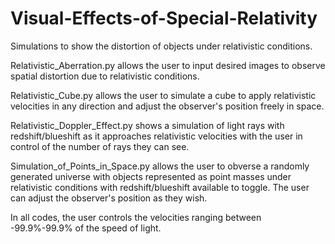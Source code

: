 # Visual-Effects-of-Special-Relativity
Simulations to show the distortion of objects under relativistic conditions.

Relativistic_Aberration.py allows the user to input desired images to observe spatial distortion due to relativistic conditions.

Relativistic_Cube.py allows the user to simulate a cube to apply relativistic velocities in any direction and adjust the observer's position freely in space.

Relativistic_Doppler_Effect.py shows a simulation of light rays with redshift/blueshift as it approaches relativistic velocities with the user in control of the 
number of rays they can see.

Simulation_of_Points_in_Space.py allows the user to obverse a randomly generated universe with objects represented as point masses under relativistic conditions with redshift/blueshift available to toggle. The user can adjust the observer's position as they wish.

In all codes, the user controls the velocities ranging between -99.9%-99.9% of the speed of light.
